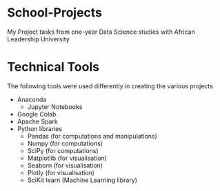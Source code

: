 # School-Projects
My Project tasks from one-year Data Science studies with African Leadership University



# Technical Tools
The following tools were used differently in creating the various projects
* Anaconda
  - Jupyter Notebooks
* Google Colab
* Apache Spark
* Python libraries
  - Pandas (for computations and manipulations)
  - Numpy (for computations)
  - SciPy (for computations)
  - Matplotlib (for visualisation)
  - Seaborn (for visualisation)
  - Plotly (for visualisation)
  - SciKit learn (Machine Learning library)

